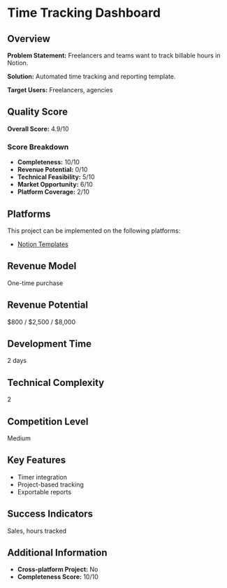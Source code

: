 # Time Tracking Dashboard

## Overview
**Problem Statement:** Freelancers and teams want to track billable hours in Notion.

**Solution:** Automated time tracking and reporting template.

**Target Users:** Freelancers, agencies

## Quality Score
**Overall Score:** 4.9/10

### Score Breakdown
- **Completeness:** 10/10
- **Revenue Potential:** 0/10
- **Technical Feasibility:** 5/10
- **Market Opportunity:** 6/10
- **Platform Coverage:** 2/10

## Platforms
This project can be implemented on the following platforms:
- [Notion Templates](./platforms/notion-templates/)

## Revenue Model
One-time purchase

## Revenue Potential
$800 / $2,500 / $8,000

## Development Time
2 days

## Technical Complexity
2

## Competition Level
Medium

## Key Features
- Timer integration
- Project-based tracking
- Exportable reports

## Success Indicators
Sales, hours tracked

## Additional Information
- **Cross-platform Project:** No
- **Completeness Score:** 10/10
